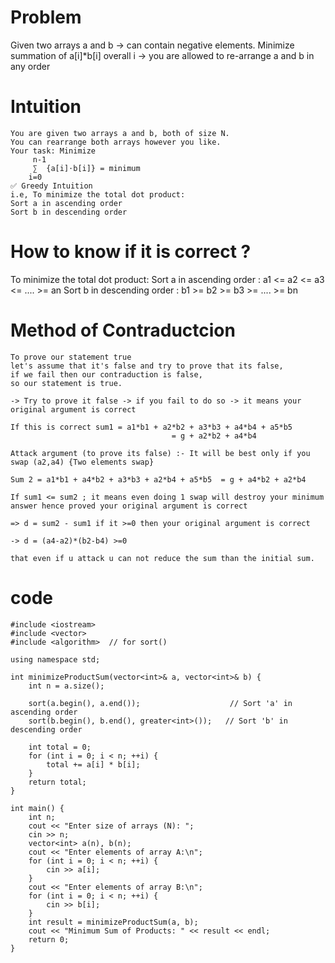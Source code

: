 # Problem
Given two arrays a and b -> can contain negative elements. 
Minimize summation of a[i]*b[i] overall i -> you are allowed to re-arrange a and b in any order  

# Intuition
```
You are given two arrays a and b, both of size N.
You can rearrange both arrays however you like.
Your task: Minimize
     n-1
     ∑  {a[i]⋅b[i]} = minimum
    i=0
✅ Greedy Intuition
i.e, To minimize the total dot product:
Sort a in ascending order
Sort b in descending order
```

# How to know if it is correct ?

 To minimize the total dot product:
Sort a in ascending order : a1 <= a2 <= a3 <= .... >= an
Sort b in descending order : b1 >= b2 >= b3 >= .... >= bn

# Method of Contraductcion
```
To prove our statement true
let's assume that it's false and try to prove that its false,
if we fail then our contraduction is false,
so our statement is true.

-> Try to prove it false -> if you fail to do so -> it means your original argument is correct 

If this is correct sum1 = a1*b1 + a2*b2 + a3*b3 + a4*b4 + a5*b5 
                                    = g + a2*b2 + a4*b4 

Attack argument (to prove its false) :- It will be best only if you swap (a2,a4) {Two elements swap}

Sum 2 = a1*b1 + a4*b2 + a3*b3 + a2*b4 + a5*b5  = g + a4*b2 + a2*b4

If sum1 <= sum2 ; it means even doing 1 swap will destroy your minimum answer hence proved your original argument is correct 

=> d = sum2 - sum1 if it >=0 then your original argument is correct

-> d = (a4-a2)*(b2-b4) >=0

that even if u attack u can not reduce the sum than the initial sum. 
```
# code
```
#include <iostream>
#include <vector>
#include <algorithm>  // for sort()

using namespace std;

int minimizeProductSum(vector<int>& a, vector<int>& b) {
    int n = a.size();

    sort(a.begin(), a.end());                    // Sort 'a' in ascending order
    sort(b.begin(), b.end(), greater<int>());   // Sort 'b' in descending order

    int total = 0;
    for (int i = 0; i < n; ++i) {
        total += a[i] * b[i];
    }
    return total;
}

int main() {
    int n;
    cout << "Enter size of arrays (N): ";
    cin >> n;
    vector<int> a(n), b(n);
    cout << "Enter elements of array A:\n";
    for (int i = 0; i < n; ++i) {
        cin >> a[i];
    }
    cout << "Enter elements of array B:\n";
    for (int i = 0; i < n; ++i) {
        cin >> b[i];
    }
    int result = minimizeProductSum(a, b);
    cout << "Minimum Sum of Products: " << result << endl;
    return 0;
}
 ```
